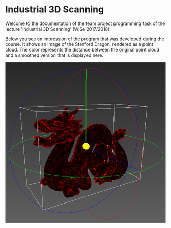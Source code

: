 Industrial 3D Scanning
===

Welcome to the documentation of the team project programming task of the
lecture 'Industrial 3D Scanning' (WiSe 2017/2018).

Below you see an impression of the program that was developed during the
course. It shows an image of the Stanford Dragon, rendered as a point cloud.
The color represents the distance between the original point cloud and a
smoothed version that is displayed here.

![Stanford Dragon, smoothed and color coded](SmoothedDragon.png)
